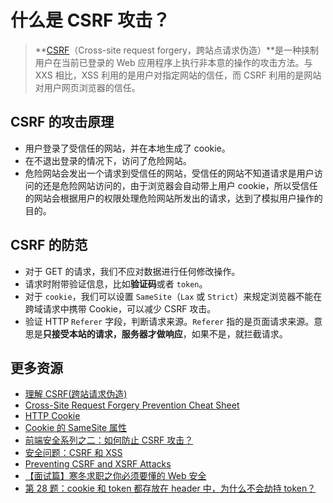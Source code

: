 # 什么是 CSRF 攻击？

> **[CSRF](https://zh.wikipedia.org/wiki/%E8%B7%A8%E7%AB%99%E8%AF%B7%E6%B1%82%E4%BC%AA%E9%80%A0)（Cross-site request forgery，跨站点请求伪造）**是一种挟制用户在当前已登录的 Web 应用程序上执行非本意的操作的攻击方法。与 XXS 相比，XSS 利用的是用户对指定网站的信任，而 CSRF 利用的是网站对用户网页浏览器的信任。

## CSRF 的攻击原理

- 用户登录了受信任的网站，并在本地生成了 cookie。
- 在不退出登录的情况下，访问了危险网站。
- 危险网站会发出一个请求到受信任的网站，受信任的网站不知道请求是用户访问的还是危险网站访问的，由于浏览器会自动带上用户 cookie，所以受信任的网站会根据用户的权限处理危险网站所发出的请求，达到了模拟用户操作的目的。

## CSRF 的防范

- 对于 GET 的请求，我们不应对数据进行任何修改操作。
- 请求时附带验证信息，比如**验证码**或者 `token`。
- 对于 `cookie`，我们可以设置 `SameSite`（`Lax` 或 `Strict`）来规定浏览器不能在跨域请求中携带 Cookie，可以减少 CSRF 攻击。
- 验证 HTTP `Referer` 字段，判断请求来源。`Referer` 指的是页面请求来源。意思是**只接受本站的请求，服务器才做响应**，如果不是，就拦截请求。

## 更多资源

- [理解 CSRF(跨站请求伪造)](https://github.com/pillarjs/understanding-csrf/blob/master/README_zh.md)
- [Cross-Site Request Forgery Prevention Cheat Sheet](https://cheatsheetseries.owasp.org/cheatsheets/Cross-Site_Request_Forgery_Prevention_Cheat_Sheet.html)
- [HTTP Cookie](https://github.com/lio-zero/blog/blob/main/%E8%AE%A1%E7%AE%97%E6%9C%BA%E7%BD%91%E7%BB%9C/HTTP%20Cookie.md)
- [Cookie 的 SameSite 属性](https://www.ruanyifeng.com/blog/2019/09/cookie-samesite.html)
- [前端安全系列之二：如何防止 CSRF 攻击？](https://juejin.cn/post/6844903689702866952)
- [安全问题：CSRF 和 XSS](https://github.com/poetries/FE-Interview-Questions/blob/master/%E5%AE%89%E5%85%A8%E9%97%AE%E9%A2%98%EF%BC%9ACSRF%E5%92%8CXSS.md)
- [Preventing CSRF and XSRF Attacks](https://blog.codinghorror.com/preventing-csrf-and-xsrf-attacks/)
- [【面试篇】寒冬求职之你必须要懂的 Web 安全](https://juejin.cn/post/6844903842635579405)
- [第 28 题：cookie 和 token 都存放在 header 中，为什么不会劫持 token？](https://github.com/Advanced-Frontend/Daily-Interview-Question/issues/31)
